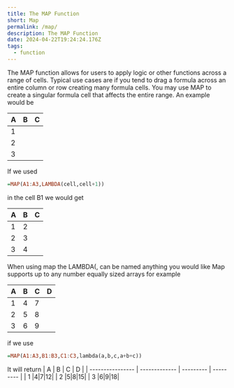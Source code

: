 ```yaml
---
title: The MAP Function
short: Map
permalink: /map/
description: The MAP Function
date: 2024-04-22T19:24:24.176Z
tags:
  - function
---
```

The MAP function allows for users to apply logic or other functions across a range of cells.
Typical use cases are if you tend to drag a formula across an entire column or row creating many formula cells. You may use MAP to create a singular formula cell that affects the entire range. An example would be

| A                | B             | C         |
| ---------------- | ------------- | --------- |
| 1 ||||
| 2 ||||
| 3 ||||

If we used 
```haskell
=MAP(A1:A3,LAMBDA(cell,cell+1))
```
in the cell B1 we would get

| A                | B             | C         |
| ---------------- | ------------- | --------- |
| 1 |2|||
| 2 |3|||
| 3 |4|||

When using map the LAMBDA(<variable>, <variable> can be named anything you would like
Map supports up to any number equally sized arrays for example

| A                | B             | C         | D         |
| ---------------- | ------------- | --------- | --------- |
| 1 |4|7||
| 2 |5|8||
| 3 |6|9||

if we use
```haskell
=MAP(A1:A3,B1:B3,C1:C3,lambda(a,b,c,a+b+c))
```

It will return
| A                | B             | C         | D         |
| ---------------- | ------------- | --------- | --------- |
| 1 |4|7|12|
| 2 |5|8|15|
| 3 |6|9|18|

